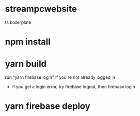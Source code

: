 # streampcwebsite

ts boilerplate




# npm install
# yarn build
run "yarn firebase login" if you're not already logged in 
- if you get a login error, try firebase logout, then firebase login
# yarn firebase deploy     

